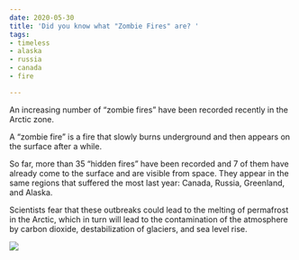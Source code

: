 ```yaml
---
date: 2020-05-30
title: 'Did you know what "Zombie Fires" are? '
tags:
- timeless
- alaska
- russia
- canada
- fire

---
```

An increasing number of “zombie fires” have been recorded recently in the Arctic zone.  
  
A “zombie fire” is a fire that slowly burns underground and then appears on the surface after a while.  
  
So far, more than 35 “hidden fires” have been recorded and 7 of them have already come to the surface and are visible from space. They appear in the same regions that suffered the most last year: Canada, Russia, Greenland, and Alaska.  
  
Scientists fear that these outbreaks could lead to the melting of permafrost in the Arctic, which in turn will lead to the contamination of the atmosphere by carbon dioxide, destabilization of glaciers, and sea level rise.

![](/images/fire_n.jpg)